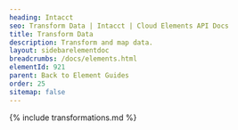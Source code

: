 ```yaml
---
heading: Intacct
seo: Transform Data | Intacct | Cloud Elements API Docs
title: Transform Data
description: Transform and map data.
layout: sidebarelementdoc
breadcrumbs: /docs/elements.html
elementId: 921
parent: Back to Element Guides
order: 25
sitemap: false
---
```


{% include transformations.md %}
